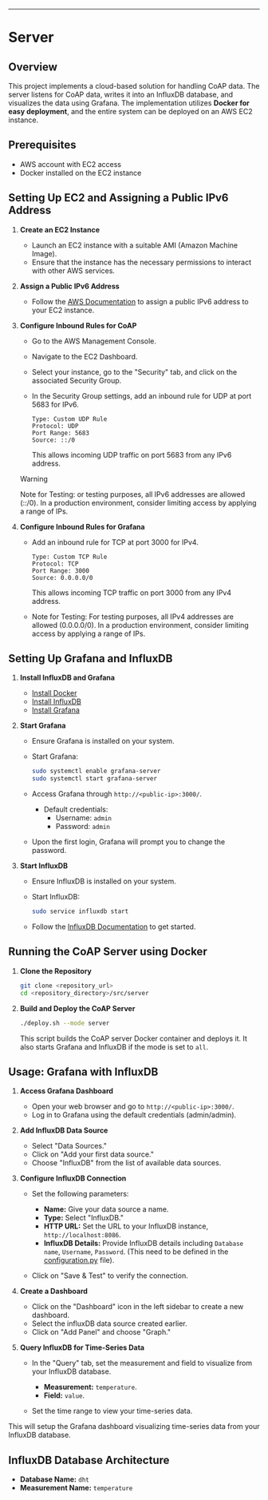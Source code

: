 
---

# Server 

## Overview

This project implements a cloud-based solution for handling CoAP data. The server listens for CoAP data, writes it into an InfluxDB database, and visualizes the data using Grafana. The implementation utilizes **Docker for easy deployment**, and the entire system can be deployed on an AWS EC2 instance.

## Prerequisites

- AWS account with EC2 access
- Docker installed on the EC2 instance

## Setting Up EC2 and Assigning a Public IPv6 Address

1. **Create an EC2 Instance**

   - Launch an EC2 instance with a suitable AMI (Amazon Machine Image).
   - Ensure that the instance has the necessary permissions to interact with other AWS services.

2. **Assign a Public IPv6 Address**

   - Follow the [AWS Documentation](https://docs.aws.amazon.com/AWSEC2/latest/UserGuide/using-instance-addressing.html#ipv6-assign-instance) to assign a public IPv6 address to your EC2 instance.

3. **Configure Inbound Rules for CoAP**

   - Go to the AWS Management Console.
   - Navigate to the EC2 Dashboard.
   - Select your instance, go to the "Security" tab, and click on the associated Security Group.
   - In the Security Group settings, add an inbound rule for UDP at port 5683 for IPv6.

     ```plaintext
     Type: Custom UDP Rule
     Protocol: UDP
     Port Range: 5683
     Source: ::/0
     ```

     This allows incoming UDP traffic on port 5683 from any IPv6 address.

    > [!WARNING]
    > Note for Testing: or testing purposes, all IPv6 addresses are allowed (::/0). In a production environment, consider limiting access by applying a range of IPs.

4. **Configure Inbound Rules for Grafana**

   - Add an inbound rule for TCP at port 3000 for IPv4.

     ```plaintext
     Type: Custom TCP Rule
     Protocol: TCP
     Port Range: 3000
     Source: 0.0.0.0/0
     ```

     This allows incoming TCP traffic on port 3000 from any IPv4 address.
    - Note for Testing:
    For testing purposes, all IPv4 addresses are allowed (0.0.0.0/0). In a production environment, consider limiting access by applying a range of IPs.
## Setting Up Grafana and InfluxDB

1. **Install InfluxDB and Grafana**

   - [Install Docker](https://docs.docker.com/desktop/install/linux-install/)
   - [Install InfluxDB](https://docs.influxdata.com/influxdb/v1.8/introduction/install/)
   - [Install Grafana](https://grafana.com/docs/grafana/latest/installation/)

2. **Start Grafana**

   - Ensure Grafana is installed on your system.
   - Start Grafana:

     ```bash
     sudo systemctl enable grafana-server
     sudo systemctl start grafana-server
     ```

   - Access Grafana through `http://<public-ip>:3000/`.

     - Default credentials:
       - Username: `admin`
       - Password: `admin`

   - Upon the first login, Grafana will prompt you to change the password.

3. **Start InfluxDB**

   - Ensure InfluxDB is installed on your system.
   - Start InfluxDB:

     ```bash
     sudo service influxdb start
     ```

   - Follow the [InfluxDB Documentation](https://docs.influxdata.com/influxdb/v1.8/introduction/get-started/) to get started.

## Running the CoAP Server using Docker

1. **Clone the Repository**

   ```bash
   git clone <repository_url>
   cd <repository_directory>/src/server
   ```

2. **Build and Deploy the CoAP Server**

   ```bash
   ./deploy.sh --mode server
   ```

   This script builds the CoAP server Docker container and deploys it. It also starts Grafana and InfluxDB if the mode is set to `all`.

## Usage: Grafana with InfluxDB


1. **Access Grafana Dashboard**

   - Open your web browser and go to `http://<public-ip>:3000/`.
   - Log in to Grafana using the default credentials (admin/admin).

2. **Add InfluxDB Data Source**

   - Select "Data Sources."
   - Click on "Add your first data source."
   - Choose "InfluxDB" from the list of available data sources.

3. **Configure InfluxDB Connection**

   - Set the following parameters:

     - **Name:** Give your data source a name.
     - **Type:** Select "InfluxDB."
     - **HTTP URL:** Set the URL to your InfluxDB instance, `http://localhost:8086`.
     - **InfluxDB Details:** Provide InfluxDB details including `Database name`, `Username`, `Password`. (This need to be defined in the [configuration.py](../src/server/configuration.py) file).

   - Click on "Save & Test" to verify the connection.

4. **Create a Dashboard**

   - Click on the "Dashboard" icon in the left sidebar to create a new dashboard.
   - Select the influxDB data source created earlier.
   - Click on "Add Panel" and choose "Graph."

5. **Query InfluxDB for Time-Series Data**

   - In the "Query" tab, set the measurement and field to visualize from your InfluxDB database.

     - **Measurement:** `temperature`.
     - **Field:** `value`.

   - Set the time range to view your time-series data.

This will setup the Grafana dashboard visualizing time-series data from your InfluxDB database.


## InfluxDB Database Architecture


- **Database Name:** `dht`
- **Measurement Name:** `temperature`

